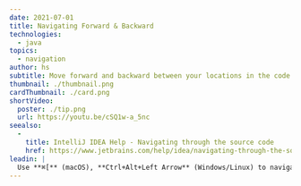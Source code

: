 ```yaml
---
date: 2021-07-01
title: Navigating Forward & Backward
technologies:
  - java
topics:
  - navigation
author: hs
subtitle: Move forward and backward between your locations in the code
thumbnail: ./thumbnail.png
cardThumbnail: ./card.png
shortVideo:
  poster: ./tip.png
  url: https://youtu.be/cSQ1w-a_5nc
seealso:
  - 
    title: IntelliJ IDEA Help - Navigating through the source code
    href: https://www.jetbrains.com/help/idea/navigating-through-the-source-code.html
leadin: |
  Use **⌘[** (macOS), **Ctrl+Alt+Left Arrow** (Windows/Linux) to navigate backwards and **⌘]** (macOS), **Ctrl+Alt+Right Arrow** (Windows/Linux),  to navigate forwards.
---
```


